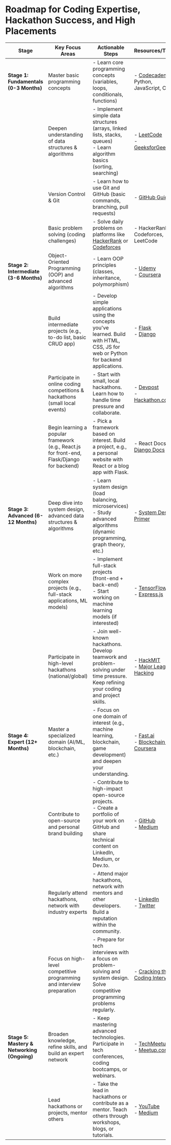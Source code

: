 # Roadmap for Coding Expertise, Hackathon Success, and High Placements

| **Stage**               | **Key Focus Areas**                                                                 | **Actionable Steps**                                                                                                                                                                  | **Resources/Tools**                                  | **Expected Timeline** |
|-------------------------|-------------------------------------------------------------------------------------|---------------------------------------------------------------------------------------------------------------------------------------------------------------------------------------|-----------------------------------------------------|-----------------------|
| **Stage 1: Fundamentals (0-3 Months)**  | Master basic programming concepts                                                      | - Learn core programming concepts (variables, loops, conditionals, functions)                                                                                                         | - [Codecademy](https://www.codecademy.com/) - Python, JavaScript, C++ | 1-2 months           |
|                         | Deepen understanding of data structures & algorithms                                    | - Implement simple data structures (arrays, linked lists, stacks, queues) <br> - Learn algorithm basics (sorting, searching)                                                           | - [LeetCode](https://leetcode.com/) <br> - [GeeksforGeeks](https://www.geeksforgeeks.org/) | 1-2 months           |
|                         | Version Control & Git                                                                  | - Learn how to use Git and GitHub (basic commands, branching, pull requests)                                                                                                           | - [GitHub Guides](https://guides.github.com/)        | 1 month               |
|                         | Basic problem solving (coding challenges)                                             | - Solve daily problems on platforms like [HackerRank](https://www.hackerrank.com/) or [Codeforces](https://codeforces.com/)                                                            | - HackerRank, Codeforces, LeetCode                  | Ongoing               |
| **Stage 2: Intermediate (3-6 Months)**  | Object-Oriented Programming (OOP) and advanced algorithms                             | - Learn OOP principles (classes, inheritance, polymorphism)                                                                                                                             | - [Udemy](https://www.udemy.com/) <br> - [Coursera](https://www.coursera.org/) | 2-3 months           |
|                         | Build intermediate projects (e.g., to-do list, basic CRUD app)                         | - Develop simple applications using the concepts you've learned. Build with HTML, CSS, JS for web or Python for backend applications.                                                  | - [Flask](https://flask.palletsprojects.com/) <br> - [Django](https://www.djangoproject.com/) | 2-3 months           |
|                         | Participate in online coding competitions & hackathons (small local events)             | - Start with small, local hackathons. Learn how to handle time pressure and collaborate.                                                                                                 | - [Devpost](https://devpost.com/) <br> - [Hackathon.com](https://www.hackathon.com/) | 1-2 months           |
|                         | Begin learning a popular framework (e.g., React.js for front-end, Flask/Django for backend) | - Pick a framework based on interest. Build a project, e.g., a personal website with React or a blog app with Flask.                                                                      | - React Docs, [Django Docs](https://www.djangoproject.com/) | 2-3 months           |
| **Stage 3: Advanced (6-12 Months)**   | Deep dive into system design, advanced data structures & algorithms                    | - Learn system design (load balancing, microservices) <br> - Study advanced algorithms (dynamic programming, graph theory, etc.)                                                           | - [System Design Primer](https://github.com/donnemartin/system-design-primer) | 3-4 months           |
|                         | Work on more complex projects (e.g., full-stack applications, ML models)              | - Implement full-stack projects (front-end + back-end) <br> - Start working on machine learning models (if interested)                                                                  | - [TensorFlow](https://www.tensorflow.org/) <br> - [Express.js](https://expressjs.com/) | 3-4 months           |
|                         | Participate in high-level hackathons (national/global)                                | - Join well-known hackathons. Develop teamwork and problem-solving under time pressure. Keep refining your coding and project skills.                                                    | - [HackMIT](https://hackmit.org/) <br> - [Major League Hacking](https://mlh.io/) | 1-2 months           |
| **Stage 4: Expert (12+ Months)**     | Master a specialized domain (AI/ML, blockchain, etc.)                                | - Focus on one domain of interest (e.g., machine learning, blockchain, game development) and deepen your understanding.                                                                 | - [Fast.ai](https://www.fast.ai/) <br> - [Blockchain by Coursera](https://www.coursera.org/learn/blockchain) | 3-6 months           |
|                         | Contribute to open-source and personal brand building                                  | - Contribute to high-impact open-source projects. <br> - Create a portfolio of your work on GitHub and share technical content on LinkedIn, Medium, or Dev.to.                          | - [GitHub](https://github.com/) <br> - [Medium](https://medium.com/) | 3-6 months           |
|                         | Regularly attend hackathons, network with industry experts                             | - Attend major hackathons, network with mentors and other developers. Build a reputation within the community.                                                                          | - [LinkedIn](https://www.linkedin.com/) <br> - [Twitter](https://twitter.com/) | Ongoing               |
|                         | Focus on high-level competitive programming and interview preparation                 | - Prepare for tech interviews with a focus on problem-solving and system design. Solve competitive programming problems regularly.                                                     | - [Cracking the Coding Interview](https://www.crackingthecodinginterview.com/) | Ongoing               |
| **Stage 5: Mastery & Networking (Ongoing)** | Broaden knowledge, refine skills, and build an expert network                        | - Keep mastering advanced technologies. Participate in tech conferences, coding bootcamps, or webinars.                                                                                | - [TechMeetups](https://www.techmeetups.com/) <br> - [Meetup.com](https://www.meetup.com/) | Ongoing               |
|                         | Lead hackathons or projects, mentor others                                             | - Take the lead in hackathons or contribute as a mentor. Teach others through workshops, blogs, or tutorials.                                                                           | - [YouTube](https://www.youtube.com/) <br> - [Medium](https://medium.com/) | Ongoing               |
